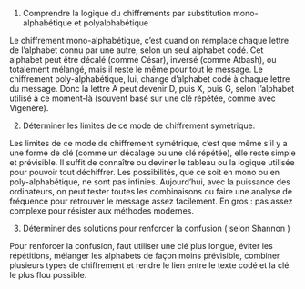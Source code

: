 1. Comprendre la logique du chiffrements par substitution mono-alphabétique et polyalphabétique

Le chiffrement mono-alphabétique, c’est quand on remplace chaque lettre de l’alphabet connu par une autre, selon un seul alphabet codé. Cet alphabet peut être décalé (comme César), inversé (comme Atbash), ou totalement mélangé, mais il reste le même pour tout le message.
Le chiffrement poly-alphabétique, lui, change d’alphabet codé à chaque lettre du message. Donc la lettre A peut devenir D, puis X, puis G, selon l’alphabet utilisé à ce moment-là (souvent basé sur une clé répétée, comme avec Vigenère).


2. Déterminer les limites de ce mode de chiffrement symétrique.
   
Les limites de ce mode de chiffrement symétrique, c’est que même s’il y a une forme de clé (comme un décalage ou une clé répétée), elle reste simple et prévisible. Il suffit de connaître ou deviner le tableau ou la logique utilisée pour pouvoir tout déchiffrer.
Les possibilités, que ce soit en mono ou en poly-alphabétique, ne sont pas infinies. Aujourd’hui, avec la puissance des ordinateurs, on peut tester toutes les combinaisons ou faire une analyse de fréquence pour retrouver le message assez facilement.
En gros : pas assez complexe pour résister aux méthodes modernes.

3. Déterminer des solutions pour renforcer la confusion ( selon Shannon )

Pour renforcer la confusion, faut utiliser une clé plus longue, éviter les répétitions, mélanger les alphabets de façon moins prévisible, combiner plusieurs types de chiffrement et rendre le lien entre le texte codé et la clé le plus flou possible.
